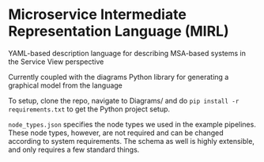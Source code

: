 # Microservice Intermediate Representation Language (MIRL)

YAML-based description language for describing MSA-based systems in the Service View perspective

Currently coupled with the diagrams Python library for generating a graphical model from the language

To setup, clone the repo, navigate to Diagrams/ and do ```pip install -r requirements.txt``` to get the Python project setup.

``node_types.json`` specifies the node types we used in the example pipelines. These node types, however, are not required and can be changed according to system requirements. The schema as well is highly extensible, and only requires a few standard things.
